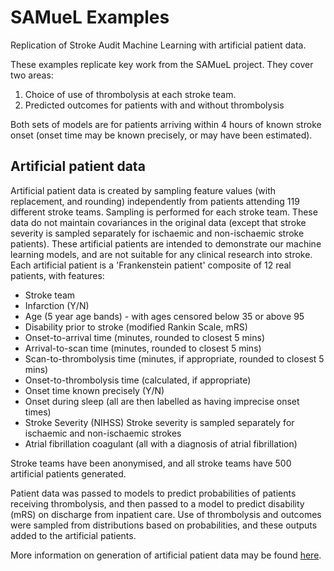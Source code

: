 # SAMueL Examples

Replication of Stroke Audit Machine Learning with artificial patient data.

These examples replicate key work from the SAMueL project. They cover two areas:

1) Choice of use of thrombolysis at each stroke team.
2) Predicted outcomes for patients with and without thrombolysis

Both sets of models are for patients arriving within 4 hours of known stroke onset (onset time may be known precisely, or may have been estimated).

## Artificial patient data

Artificial patient data is created by sampling feature values (with replacement, and rounding) independently from patients attending 119 different stroke teams. Sampling is performed for each stroke team. These data do not maintain covariances in the original data (except that stroke severity is sampled separately for ischaemic and non-ischaemic stroke patients). These artificial patients are intended to demonstrate our machine learning models, and are not suitable for any clinical research into stroke. Each artificial patient is a 'Frankenstein patient' composite of 12 real patients, with features:

* Stroke team
* Infarction (Y/N)
* Age (5 year age bands) - with ages censored below 35 or above 95
* Disability prior to stroke (modified Rankin Scale, mRS)
* Onset-to-arrival time (minutes, rounded to closest 5 mins)
* Arrival-to-scan time (minutes, rounded to closest 5 mins)
* Scan-to-thrombolysis time (minutes, if appropriate, rounded to closest 5 mins)
* Onset-to-thrombolysis time (calculated, if appropriate)
* Onset time known precisely (Y/N)
* Onset during sleep (all are then labelled as having imprecise onset times)
* Stroke Severity (NIHSS)
    Stroke severity is sampled separately for ischaemic and non-ischaemic strokes
* Atrial fibrillation coagulant (all with a diagnosis of atrial fibrillation)

Stroke teams have been anonymised, and all stroke teams have 500 artificial patients generated.

Patient data was passed to models to predict probabilities of patients receiving thrombolysis, and then passed to a model to predict disability (mRS) on discharge from inpatient care. Use of thrombolysis and outcomes were sampled from distributions based on probabilities, and these outputs added to the artificial patients.

More information on generation of artificial patient data may be found [here](https://github.com/samuel-book/samuel_2_production/blob/main/5_artificial_data.ipynb).

